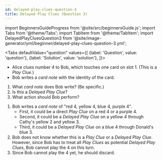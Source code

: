 ```yaml
---
id: delayed-play-clues-question-3
title: Delayed Play Clues (Question 3)
---
```


import BeginnersGuideProgress from '@site/src/beginnersGuide.js';
import Tabs from '@theme/Tabs';
import TabItem from '@theme/TabItem';
import DelayedPlayCluesQuestion3 from '@site/image-generator/yml/beginner/delayed-play-clues-question-3.yml';

<BeginnersGuideProgress id="delayed-play-clues-question-3" />

<!-- lint disable no-undefined-references -->

<Tabs
  defaultValue="question"
  values={[
    {label: 'Question', value: 'question'},
    {label: 'Solution', value: 'solution'},
  ]}>
<TabItem value="question">

- Alice clues number 4 to Bob, which touches one card on slot 1. (This is a *Play Clue*.)
- Bob writes a *card note* with the identity of the card.

1. What *card note* does Bob write? (Be specific.)
2. Is this a *Delayed Play Clue*?
3. What action should Bob perform?

</TabItem>
<TabItem value="solution">

1. Bob writes a *card note* of "red 4, yellow 4, blue 4, purple 4".
    - First, it could be a direct *Play Clue* on a red 4 or a purple 4.
    - Second, it could be a *Delayed Play Clue* on a yellow 4 through Cathy's yellow 2 and yellow 3.
    - Third, it could be a *Delayed Play Clue* on a blue 4 through Donald's blue 3.
2. Bob does not know whether this is a *Play Clue* or a *Delayed Play Clue*. However, since Bob has to treat all *Play Clues* as potential *Delayed Play Clues*, Bob cannot play the 4 on this turn.
3. Since Bob cannot play the 4 yet, he should discard.

</TabItem>
</Tabs>

<DelayedPlayCluesQuestion3 />

